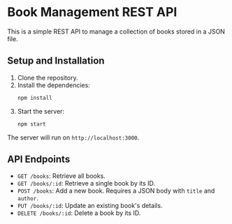 # Book Management REST API

This is a simple REST API to manage a collection of books stored in a JSON file.

## Setup and Installation

1.  Clone the repository.
2.  Install the dependencies:
    ```bash
    npm install
    ```
3.  Start the server:
    ```bash
    npm start
    ```
The server will run on `http://localhost:3000`.

## API Endpoints

* `GET /books`: Retrieve all books.
* `GET /books/:id`: Retrieve a single book by its ID.
* `POST /books`: Add a new book. Requires a JSON body with `title` and `author`.
* `PUT /books/:id`: Update an existing book's details.
* `DELETE /books/:id`: Delete a book by its ID.